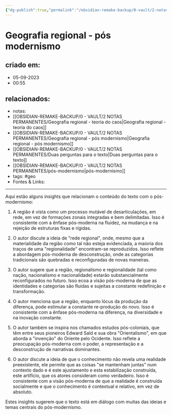 ```yaml
---
{"dg-publish":true,"permalink":"/obsidian-remake-backup/0-vault/2-notas-permanentes/geografia-regional-pos-modernismo/","tags":["permanente","geo"],"dgHomeLink":true,"dgShowLocalGraph":true,"dgShowFileTree":true,"dgEnableSearch":true,"noteIcon":""}
---
```


# Geografia regional - pós modernismo

## criado em: 
- 05-09-2023
- 00:55
## relacionados:
- notas: 
- [[OBSIDIAN-REMAKE-BACKUP/0 - VAULT/2 NOTAS PERMANENTES/Geografia regional - teoria do caos\|Geografia regional - teoria do caos]]
- [[OBSIDIAN-REMAKE-BACKUP/0 - VAULT/2 NOTAS PERMANENTES/Geografia regional - pós modernismo\|Geografia regional - pós modernismo]]
- [[OBSIDIAN-REMAKE-BACKUP/0 - VAULT/2 NOTAS PERMANENTES/Duas perguntas para o texto\|Duas perguntas para o texto]]
- [[OBSIDIAN-REMAKE-BACKUP/0 - VAULT/2 NOTAS PERMANENTES/pós-modernismo\|pós-modernismo]]
- tags: #geo 
- Fontes & Links: 
---

Aqui estão alguns insights que relacionam o conteúdo do texto com o pós-modernismo:

1. A região é vista como um processo mutável de desarticulações, em rede, em vez de formações zonais integradas e bem delimitadas. Isso é consistente com a ênfase pós-moderna na fluidez, na mudança e na rejeição de estruturas fixas e rígidas.

2. O autor discute a ideia de "rede regional", onde, mesmo que a materialidade da região como tal não esteja evidenciada, a maioria dos traços de uma "regionalidade" encontram-se reproduzidos. Isso reflete a abordagem pós-moderna de desconstrução, onde as categorias tradicionais são quebradas e reconfiguradas de novas maneiras.

3. O autor sugere que a região, regionalismo e regionalidade (tal como nação, nacionalismo e nacionalidade) estarão substancialmente reconfigurados no futuro. Isso ecoa a visão pós-moderna de que as identidades e categorias são fluidas e sujeitas a constante redefinição e transformação.

4. O autor menciona que a região, enquanto lócus da produção da diferença, pode estimular a constante re-produção do novo. Isso é consistente com a ênfase pós-moderna na diferença, na diversidade e na inovação constante.

5. O autor também se inspira nos chamados estudos pós-coloniais, que têm entre seus pioneiros Edward Saïd e sua obra "Orientalismo", em que aborda a "invenção" do Oriente pelo Ocidente. Isso reflete a preocupação pós-moderna com o poder, a representação e a desconstrução de narrativas dominantes.

6. O autor discute a ideia de que o conhecimento não revela uma realidade preexistente, ele permite que as coisas "se mantenham juntas" num contexto dado e é este ajustamento e esta estabilização construída, este artifício, que os atores consideram como verdadeiro. Isso é consistente com a visão pós-moderna de que a realidade é construída socialmente e que o conhecimento é contextual e relativo, em vez de absoluto.

Estes insights sugerem que o texto está em diálogo com muitas das ideias e temas centrais do pós-modernismo.